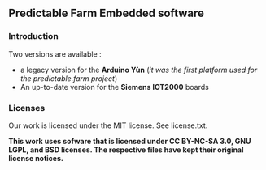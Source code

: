 Predictable Farm Embedded software
---

### Introduction

Two versions are available :

  - a legacy version for the **Arduino Yùn** (_it was the first platform used for the predictable.farm project_)
  - An up-to-date version for the **Siemens IOT2000** boards

### Licenses

Our work is licensed under the MIT license. See license.txt.

**This work uses sofware that is licensed under CC BY-NC-SA 3.0, GNU LGPL, and BSD licenses. The respective files have kept their original license notices.**